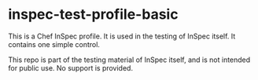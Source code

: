 # inspec-test-profile-basic

This is a Chef InSpec profile. It is used in the testing of InSpec itself. It contains one simple control.

This repo is part of the testing material of InSpec itself, and is not intended for public use. No support is provided.
